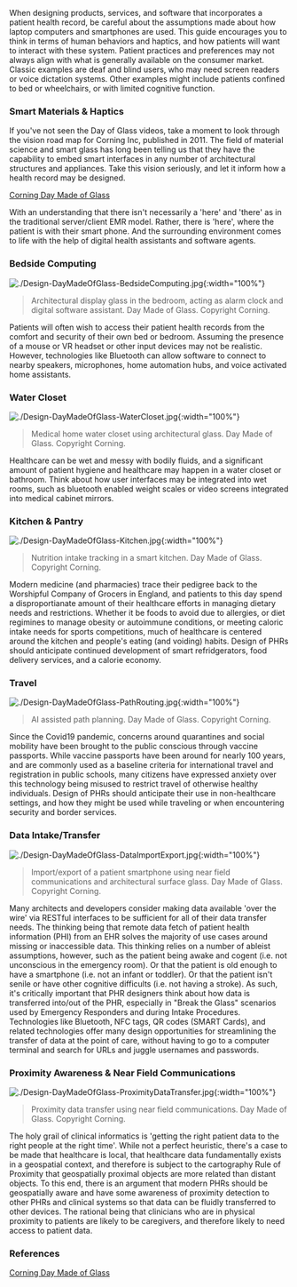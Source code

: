 When designing products, services, and software that incorporates a patient health record, be careful about the assumptions made about how laptop computers and smartphones are used.  This guide encourages you to think in terms of human behaviors and haptics, and how patients will want to interact with these system.  Patient practices and preferences may not always align with what is generally available on the consumer market.  Classic examples are deaf and blind users, who may need screen readers or voice dictation systems.  Other examples might include patients confined to bed or wheelchairs, or with limited cognitive function.  

### Smart Materials & Haptics

If you've not seen the Day of Glass videos, take a moment to look through the vision road map for Corning Inc, published in 2011.  The field of material science and smart glass has long been telling us that they have the capability to embed smart interfaces in any number of architectural structures and appliances.  Take this vision seriously, and let it inform how a health record may be designed.  

[Corning Day Made of Glass](https://www.youtube.com/watch?v=6Cf7IL_eZ38)      

With an understanding that there isn't necessarily a 'here' and 'there' as in the traditional server/client EMR model.  Rather, there is 'here', where the patient is with their smart phone.  And the surrounding environment comes to life with the help of digital health assistants and software agents.

### Bedside Computing
![./Design-DayMadeOfGlass-BedsideComputing.jpg](./Design-DayMadeOfGlass-BedsideComputing.jpg){:width="100%"}
> Architectural display glass in the bedroom, acting as alarm clock and digital software assistant.   Day Made of Glass.  Copyright Corning.

Patients will often wish to access their patient health records from the comfort and security of their own bed or bedroom.  Assuming the presence of a mouse or VR headset or other input devices may not be realistic.  However, technologies like Bluetooth can allow software to connect to nearby speakers, microphones, home automation hubs, and voice activated home assistants.  


### Water Closet
![./Design-DayMadeOfGlass-WaterCloset.jpg](./Design-DayMadeOfGlass-WaterCloset.jpg){:width="100%"}
> Medical home water closet using architectural glass.   Day Made of Glass.  Copyright Corning.

Healthcare can be wet and messy with bodily fluids, and a significant amount of patient hygiene and healthcare may happen in a water closet or bathroom.  Think about how user interfaces may be integrated into wet rooms, such as bluetooth enabled weight scales or video screens integrated into medical cabinet mirrors.  


### Kitchen & Pantry
![./Design-DayMadeOfGlass-Kitchen.jpg](./Design-DayMadeOfGlass-Kitchen.jpg){:width="100%"}
> Nutrition intake tracking in a smart kitchen.  Day Made of Glass.  Copyright Corning.

Modern medicine (and pharmacies) trace their pedigree back to the Worshipful Company of Grocers in England, and patients to this day spend a disproportianate amount of their healthcare efforts in managing dietary needs and restrictions.  Whether it be foods to avoid due to allergies, or diet regimines to manage obesity or autoimmune conditions, or meeting caloric intake needs for sports competitions, much of healthcare is centered around the kitchen and people's eating (and voiding) habits.  Design of PHRs should anticipate continued development of smart refridgerators, food delivery services, and a calorie economy.

### Travel
![./Design-DayMadeOfGlass-PathRouting.jpg](./Design-DayMadeOfGlass-PathRouting.jpg){:width="100%"}
> AI assisted path planning.   Day Made of Glass.  Copyright Corning.

Since the Covid19 pandemic, concerns around quarantines and social mobility have been brought to the public conscious through vaccine passports.  While vaccine passports have been around for nearly 100 years, and are commonly used as a baseline criteria for international travel and registration in public schools, many citizens have expressed anxiety over this technology being misused to restrict travel of otherwise healthy individuals.  Design of PHRs should anticipate their use in non-healthcare settings, and how they might be used while traveling or when encountering security and border services.  

### Data Intake/Transfer
![./Design-DayMadeOfGlass-DataImportExport.jpg](./Design-DayMadeOfGlass-DataImportExport.jpg){:width="100%"}
> Import/export of a patient smartphone using near field communications and architectural surface glass.  Day Made of Glass.  Copyright Corning.

 Many architects and developers consider making data available 'over the wire' via RESTful interfaces to be sufficient for all of their data transfer needs.  The thinking being that remote data fetch of patient health information (PHI) from an EHR solves the majority of use cases around missing or inaccessible data.  This thinking relies on a number of ableist assumptions, however, such as the patient being awake and cogent (i.e. not unconscious in the emergency room).  Or that the patient is old enough to have a smartphone (i.e. not an infant or toddler).  Or that the patient isn't senile or have other cognitive difficults (i.e. not having a stroke).  As such, it's critically important that PHR designers think about how data is transferred into/out of the PHR, especially in "Break the Glass" scenarios used by Emergency Responders and during Intake Procedures.  Technologies like Bluetooth, NFC tags, QR codes (SMART Cards), and related technologies offer many design opportunities for streamlining the transfer of data at the point of care, without having to go to a computer terminal and search for URLs and juggle usernames and passwords.  

### Proximity Awareness & Near Field Communications
![./Design-DayMadeOfGlass-ProximityDataTransfer.jpg](./Design-DayMadeOfGlass-ProximityDataTransfer.jpg){:width="100%"}
> Proximity data transfer using near field communications.   Day Made of Glass.  Copyright Corning.

The holy grail of clinical informatics is 'getting the right patient data to the right people at the right time'.  While not a perfect heuristic, there's a case to be made that healthcare is local, that healthcare data fundamentally exists in a geospatial context, and therefore is subject to the cartography Rule of Proximity that geospatially proximal objects are more related than distant objects.  To this end, there is an argument that modern PHRs should be geospatially aware and have some awareness of proximity detection to other PHRs and clinical systems so that data can be fluidly transferred to other devices.  The rational being that clinicians who are in physical proximity to patients are  likely to be caregivers, and therefore likely to need access to patient data.  

### References  

[Corning Day Made of Glass](https://www.youtube.com/watch?v=6Cf7IL_eZ38)      

